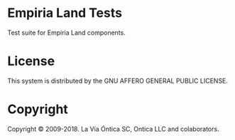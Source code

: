 ﻿# Empiria Land Tests

Test suite for Empiria Land components.

# License

This system is distributed by the GNU AFFERO GENERAL PUBLIC LICENSE.

# Copyright

Copyright © 2009-2018. La Vía Óntica SC, Ontica LLC and colaborators.
